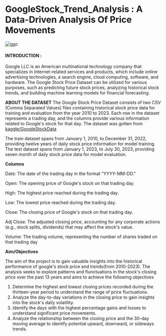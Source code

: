 # GoogleStock_Trend_Analysis : A Data-Driven Analysis Of Price Movements
![ggc](https://github.com/Adetunji22/GoogleStock_Analysis/assets/127019986/d6849c07-3dc4-4641-b532-d7e3b97c32bc)

#### INTRODUCTION : 
Google LLC is an American multinational technology company that specializes in Internet-related services and products, which include online advertising technologies, a search engine, cloud computing, software, and hardware. The Google Stock Price Dataset can be utilized for various purposes, such as predicting future stock prices, analyzing historical stock trends, and building machine learning models for financial forecasting.

**ABOUT THE DATASET**
The Google Stock Price Dataset consists of two CSV (Comma Separated Values) files containing historical stock price data for training and evaluation from the year 2010 to 2023. Each row in the dataset represents a trading day, and the columns provide various information related to Google's stock for that day.
The dataset was gotten from [kaggle/GoogleStockData](https://www.kaggle.com/datasets/alirezajavid1999/google-stock-2010-2023)

The train dataset spans from January 1, 2010, to December 31, 2022, providing twelve years of daily stock price information for model training. The test dataset spans from January 1, 2023, to July 30, 2023, providing seven month of daily stock price data for model evaluation.

**Columns**

Date: The date of the trading day in the format "YYYY-MM-DD."

Open: The opening price of Google's stock on that trading day.

High: The highest price reached during the trading day.

Low: The lowest price reached during the trading day.

Close: The closing price of Google's stock on that trading day.

Adj Close: The adjusted closing price, accounting for any corporate actions (e.g., stock splits, dividends) that may affect the stock's value.

Volume: The trading volume, representing the number of shares traded on that trading day

**Aim/Objectives** 

The aim of the project is to gain valuable insights into the historical performance of google's stock price and trends(from 2010-2023). The analysis seeks to explore patterns and flunctuations in the stock's closing price over the past 13 years and aims to achieve the following objectives
1. Determine the highest and lowest closing prices recorded during the thirteen-year period to understand the range of price fluctuations.
2. Analyze the day-to-day variations in the closing price to gain insights into the stock's daily volatility.
3. Identify the days with the highest percentage gains and losses to understand significant price movements.
4. Analyze the relationship between the closing price and the 30-day moving average to identify potential upward, downward, or sideways trends.

